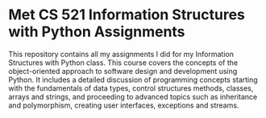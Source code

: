 # Met CS 521 Information Structures with Python Assignments

This repository contains all my assignments I did for my Information Structures with Python class. This course covers the concepts of the object-oriented approach to software design and development using Python. It includes a detailed discussion of programming concepts starting with the fundamentals of data types, control structures methods, classes, arrays and strings, and proceeding to advanced topics such as inheritance and polymorphism, creating user interfaces, exceptions and streams. 